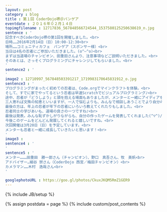 ```yaml
---
layout: post
category : blog
title : 第１回 CoderDojo堺＠パンゲア
eventdate : ２０１６年０２月１４日
topimgfilename : 12717836_567848566724544_1537580125250638619_n.jpg
sentence : '
記念すべきCoderDojo堺の第1回を開催しました。<br>
日時……2016年2月14日（日）10:00-12:30<br>
場所……コミュニティカフェ　パンゲア（スポンサー様）<br>
当日は4名の忍者にご参加いただきました。(o^―^o)<br>
まずは当道場のチャンピオン、田重田さんより、注意事項などご説明いただきました。<br>
そのあとは、さっそくプログラミングにチャレンジしてもらいました。<br>
'
sentence2 : '
'
image2 : 12710997_567848503391217_1719983170645831912_o.jpg
sentence3 : '
プログラミングがまったく初めての忍者は、Code.orgでマインクラフトを体験。<br>
そして、すでに家でやってるという忍者は早速Scratchでビジュアルプログラミング♪<br>
途中、忍者が「どうしよう」と頭を抱える場面もありましたが、メンターと一緒にアイディアを出し合って一つのゲームに！<br>
三人寄れば文殊の知恵といいますが、一人で悩むよりも、みんなで相談しあうことでより自分の世界を拡げられる、そんな場にできたらいいなと思っています(*^▽^*)<br>
最後の方は、年上の忍者が年下の忍者にいろいろ教えてくれたりもしました。<br>
忍者同士の学びあいも、道場の良さの一つですね♪<br>
最後は発表。みんな恥ずかしがりながらも、自分の作ったゲームを発表してくれました(^▽^)/<br>
今後このゲームをどんどん発展してくれると嬉しいですね。<br>
次回開催は3月20日（日）を予定しています。<br>
メンターも忍者と一緒に成長していきたいと思います！<br>
'
image3 :
sentence4 : '
'
sentence5 : '
メンター………田重田　勝一郎さん（チャンピオン）、野口　真吾さん、牧　美帆<br>
アドバイザー…細谷 崇さん（CoderDojo 西宮／梅田チャンピオン）<br>
カメラマン……木村　逸哉さん<br>
'

googlephotoURL : https://goo.gl/photos/CkuxJKQM5RmZ1GER9
---
```

{% include JB/setup %}

{% assign postdata = page %}
{% include custom/post_contents %}
